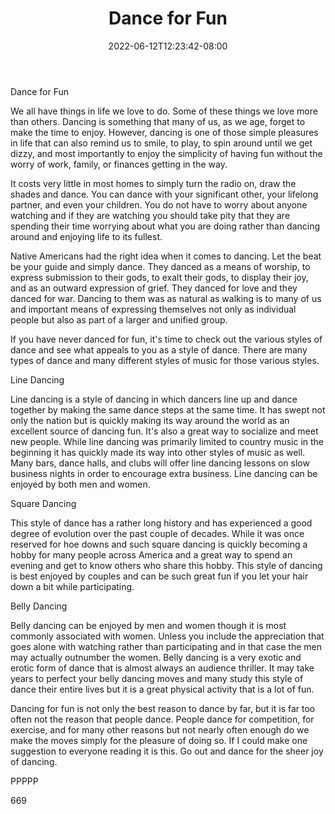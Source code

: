 ﻿---
title: "Dance for Fun"
date: 2022-06-12T12:23:42-08:00
description: "TXT Tips for Web Success"
featured_image: "/images/TXT.jpg"
tags: ["TXT"]
---

Dance for Fun

We all have things in life we love to do. Some of these things we love more than others. Dancing is something that many of us, as we age, forget to make the time to enjoy. However, dancing is one of those simple pleasures in life that can also remind us to smile, to play, to spin around until we get dizzy, and most importantly to enjoy the simplicity of having fun without the worry of work, family, or finances getting in the way.

It costs very little in most homes to simply turn the radio on, draw the shades and dance. You can dance with your significant other, your lifelong partner, and even your children. You do not have to worry about anyone watching and if they are watching you should take pity that they are spending their time worrying about what you are doing rather than dancing around and enjoying life to its fullest.

Native Americans had the right idea when it comes to dancing. Let the beat be your guide and simply dance. They danced as a means of worship, to express submission to their gods, to exalt their gods, to display their joy, and as an outward expression of grief. They danced for love and they danced for war. Dancing to them was as natural as walking is to many of us and important means of expressing themselves not only as individual people but also as part of a larger and unified group.

If you have never danced for fun, it's time to check out the various styles of dance and see what appeals to you as a style of dance. There are many types of dance and many different styles of music for those various styles. 

Line Dancing

Line dancing is a style of dancing in which dancers line up and dance together by making the same dance steps at the same time. It has swept not only the nation but is quickly making its way around the world as an excellent source of dancing fun. It's also a great way to socialize and meet new people. While line dancing was primarily limited to country music in the beginning it has quickly made its way into other styles of music as well. Many bars, dance halls, and clubs will offer line dancing lessons on slow business nights in order to encourage extra business. Line dancing can be enjoyed by both men and women.

Square Dancing

This style of dance has a rather long history and has experienced a good degree of evolution over the past couple of decades. While it was once reserved for hoe downs and such square dancing is quickly becoming a hobby for many people across America and a great way to spend an evening and get to know others who share this hobby. This style of dancing is best enjoyed by couples and can be such great fun if you let your hair down a bit while participating.

Belly Dancing

Belly dancing can be enjoyed by men and women though it is most commonly associated with women. Unless you include the appreciation that goes alone with watching rather than participating and in that case the men may actually outnumber the women. Belly dancing is a very exotic and erotic form of dance that is almost always an audience thriller. It may take years to perfect your belly dancing moves and many study this style of dance their entire lives but it is a great physical activity that is a lot of fun.

Dancing for fun is not only the best reason to dance by far, but it is far too often not the reason that people dance. People dance for competition, for exercise, and for many other reasons but not nearly often enough do we make the moves simply for the pleasure of doing so. If I could make one suggestion to everyone reading it is this. Go out and dance for the sheer joy of dancing.

PPPPP

669








